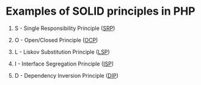 # Examples of SOLID principles in PHP


1) S - Single Responsibility Principle (<a href='1-SRP.php'>SRP</a>)

2) O - Open/Closed Principle (<a href='2-OCP.php'>OCP</a>)

3) L - Liskov Substitution Principle (<a href='3-LSP.php'>LSP</a>)

4) I - Interface Segregation Principle (<a href='4-ISP.php'>ISP</a>)

5) D - Dependency Inversion Principle (<a href='5-DIP.php'>DIP</a>)
